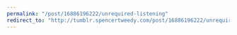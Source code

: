 ```yaml
---
permalink: "/post/16886196222/unrequired-listening"
redirect_to: "http://tumblr.spencertweedy.com/post/16886196222/unrequired-listening"
---
```

